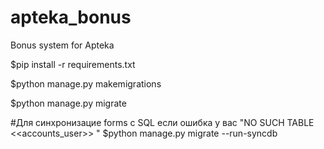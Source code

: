 # apteka_bonus
Bonus system for Apteka

$pip install -r requirements.txt

$python manage.py makemigrations

$python manage.py migrate

#Для синхронизацие forms с SQL если ошибка у вас "NO SUCH TABLE <<accounts_user>> "
$python manage.py migrate --run-syncdb
